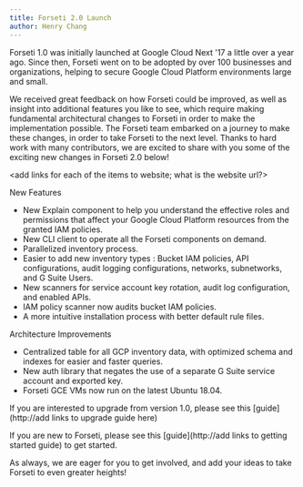 ```yaml
---
title: Forseti 2.0 Launch
author: Henry Chang
---
```

Forseti 1.0 was initially launched at Google Cloud Next '17 a little over a year ago. Since then, Forseti went on to be adopted by over 100 businesses and organizations, helping to secure Google Cloud Platform environments large and small.

We received great feedback on how Forseti could be improved, as well as insight into additional features you like to see, which require making fundamental architectural changes to Forseti in order to make the implementation possible.  The Forseti team embarked on a journey to make these changes, in order to take Forseti to the next level.  Thanks to hard work with many contributors, we are excited to share with you some of the exciting new changes in Forseti 2.0 below!

<add links for each of the items to website; what is the website url?>

New Features
* New Explain component to help you understand the effective roles and permissions that affect your Google Cloud Platform resources from the granted IAM policies.
* New CLI client to operate all the Forseti components on demand.
* Parallelized inventory process.
* Easier to add new inventory types : Bucket IAM policies, API configurations, audit logging configurations, networks, subnetworks, and G Suite Users.
* New scanners for service account key rotation, audit log configuration, and enabled APIs.
* IAM policy scanner now audits bucket IAM policies.
* A more intuitive installation process with better default rule files.

Architecture Improvements
* Centralized table for all GCP inventory data, with optimized schema and indexes for easier and faster queries.
* New auth library that negates the use of a separate G Suite service account and exported key.
* Forseti GCE VMs now run on the latest Ubuntu 18.04.

If you are interested to upgrade from version 1.0, please see this
[guide](http://add
links to upgrade guide here) 

If you are new to Forseti, please see this [guide](http://add links to
getting started guide) to get started. 

As always, we are eager for you to get involved, and add your ideas to take Forseti to even greater heights!

